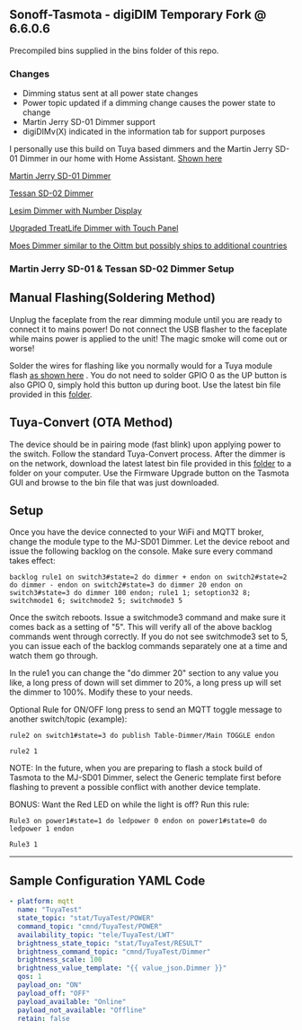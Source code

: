 ## Sonoff-Tasmota - digiDIM Temporary Fork @ 6.6.0.6

Precompiled bins supplied in the bins folder of this repo.

### Changes

- Dimming status sent at all power state changes 
- Power topic updated if a dimming change causes the power state to change
- Martin Jerry SD-01 Dimmer support
- digiDIMv(X) indicated in the information tab for support purposes

I personally use this build on Tuya based dimmers and the Martin Jerry SD-01 Dimmer in our home with Home Assistant. [Shown here](https://www.digiblur.com/2018/12/state-of-dimmer-tasmota-dimmer-updates.html)

[Martin Jerry SD-01 Dimmer](https://amzn.to/2L8XeFS)	

[Tessan SD-02 Dimmer](https://amzn.to/2TfmTzh)	

[Lesim Dimmer with Number Display](https://amzn.to/2EetlT1)	

[Upgraded TreatLife Dimmer with Touch Panel](https://amzn.to/2Tbym2N)	

[Moes Dimmer similar to the Oittm but possibly ships to additional countries](https://amzn.to/2PvO1bm)

### Martin Jerry SD-01 & Tessan SD-02 Dimmer Setup

## Manual Flashing(Soldering Method)

Unplug the faceplate from the rear dimming module until you are ready to connect it to mains power!  Do not connect the USB flasher to the faceplate while mains power is applied to the unit!  The magic smoke will come out or worse!

Solder the wires for flashing like you normally would for a Tuya module flash [as shown here](https://github.com/arendst/Sonoff-Tasmota/wiki/SM-SO301) .  You do not need to solder GPIO 0 as the UP button is also GPIO 0, simply hold this button up during boot.  Use the latest bin file provided in this [folder](https://github.com/digiblur/Sonoff-Tasmota/tree/development/bins).

## Tuya-Convert (OTA Method)

The device should be in pairing mode (fast blink) upon applying power to the switch.  Follow the standard Tuya-Convert process.  After the dimmer is on the network, download the latest latest bin file provided in this [folder](https://github.com/digiblur/Sonoff-Tasmota/tree/development/bins) to a folder on your computer.  Use the Firmware Upgrade button on the Tasmota GUI and browse to the bin file that was just downloaded.

## Setup

Once you have the device connected to your WiFi and MQTT broker, change the module type to the MJ-SD01 Dimmer.  Let the device reboot and issue the following backlog on the console.  Make sure every command takes effect:

```
backlog rule1 on switch3#state=2 do dimmer + endon on switch2#state=2 do dimmer - endon on switch2#state=3 do dimmer 20 endon on switch3#state=3 do dimmer 100 endon; rule1 1; setoption32 8; switchmode1 6; switchmode2 5; switchmode3 5
```

Once the switch reboots.  Issue a switchmode3 command and make sure it comes back as a setting of "5".  This will verify all of the above backlog commands went through correctly.  If you do not see switchmode3 set to 5, you can issue each of the backlog commands separately one at a time and watch them go through.

In the rule1 you can change the "do dimmer 20" section to any value you like, a long press of down will set dimmer to 20%, a long press up will set the dimmer to 100%.  Modify these to your needs.

Optional Rule for ON/OFF long press to send an MQTT toggle message to another switch/topic (example):  
```
rule2 on switch1#state=3 do publish Table-Dimmer/Main TOGGLE endon 
```
```
rule2 1
```
NOTE: In the future, when you are preparing to flash a stock build of Tasmota to the MJ-SD01 Dimmer, select the Generic template first before flashing to prevent a possible conflict with another device template.

BONUS: Want the Red LED on while the light is off? Run this rule:  
```
Rule3 on power1#state=1 do ledpower 0 endon on power1#state=0 do ledpower 1 endon  
```
```
Rule3 1
```

--------

## Sample Configuration YAML Code

```yaml
- platform: mqtt
  name: "TuyaTest"
  state_topic: "stat/TuyaTest/POWER"
  command_topic: "cmnd/TuyaTest/POWER"
  availability_topic: "tele/TuyaTest/LWT"
  brightness_state_topic: "stat/TuyaTest/RESULT"
  brightness_command_topic: "cmnd/TuyaTest/Dimmer"
  brightness_scale: 100
  brightness_value_template: "{{ value_json.Dimmer }}"
  qos: 1
  payload_on: "ON"
  payload_off: "OFF"
  payload_available: "Online"
  payload_not_available: "Offline"
  retain: false
```
